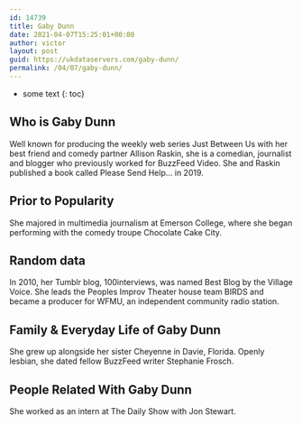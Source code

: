 ```yaml
---
id: 14739
title: Gaby Dunn
date: 2021-04-07T15:25:01+00:00
author: victor
layout: post
guid: https://ukdataservers.com/gaby-dunn/
permalink: /04/07/gaby-dunn/
---
```


* some text
{: toc}


## Who is Gaby Dunn



Well known for producing the weekly web series Just Between Us with her best friend and comedy partner Allison Raskin, she is a comedian, journalist and blogger who previously worked for BuzzFeed Video. She and Raskin published a book called Please Send Help&#8230; in 2019. 

                
                
                
## Prior to Popularity



She majored in multimedia journalism at Emerson College, where she began performing with the comedy troupe Chocolate Cake City.

                
                
                
## Random data



In 2010, her Tumblr blog, 100interviews, was named Best Blog by the Village Voice. She leads the Peoples Improv Theater house team BIRDS and became a producer for WFMU, an independent community radio station. 

                
                
                
## Family & Everyday Life of Gaby Dunn



She grew up alongside her sister Cheyenne in Davie, Florida. Openly lesbian, she dated fellow BuzzFeed writer Stephanie Frosch. 

                
                
                
## People Related With Gaby Dunn



She worked as an intern at The Daily Show with Jon Stewart. 

                
              
            
          
          
          